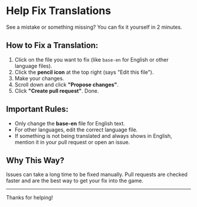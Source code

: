 # Help Fix Translations

See a mistake or something missing? You can fix it yourself in 2 minutes.

## How to Fix a Translation:
1. Click on the file you want to fix (like `base-en` for English or other language files).
2. Click the **pencil icon** at the top right (says "Edit this file").
3. Make your changes.
4. Scroll down and click **"Propose changes"**.
5. Click **"Create pull request"**.
Done.

## Important Rules:
- Only change the **base-en** file for English text.
- For other languages, edit the correct language file.
- If something is not being translated and always shows in English, mention it in your pull request or open an issue.

## Why This Way?
Issues can take a long time to be fixed manually.
Pull requests are checked faster and are the best way to get your fix into the game.

---

Thanks for helping!
